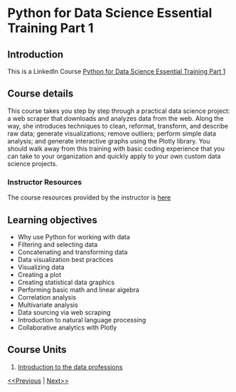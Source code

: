 # Python for Data Science Essential Training Part 1
## Introduction
This is a LinkedIn Course [Python for Data Science Essential Training Part 1](https://www.linkedin.com/learning/python-for-data-science-essential-training-part-1)

## Course details
This course takes you step by step through a practical data science project: a web scraper that downloads and analyzes data from the web. Along the way, she introduces techniques to clean, reformat, transform, and describe raw data; generate visualizations; remove outliers; perform simple data analysis; and generate interactive graphs using the Plotly library. You should walk away from this training with basic coding experience that you can take to your organization and quickly apply to your own custom data science projects.

### Instructor Resources
The course resources provided by the instructor is [here](./Ex_Files_Python_Data_Science_EssT_Pt_1.zip)

## Learning objectives
* Why use Python for working with data
* Filtering and selecting data
* Concatenating and transforming data
* Data visualization best practices
* Visualizing data
* Creating a plot
* Creating statistical data graphics
* Performing basic math and linear algebra
* Correlation analysis
* Multivariate analysis
* Data sourcing via web scraping
* Introduction to natural language processing
* Collaborative analytics with Plotly

## Course Units
1. [Introduction to the data professions](unit01-Introduction%20to%20the%20data%20professions/README.md)

[<<Previous](../README.md) | [Next>>](unit01-Introduction%20to%20the%20data%20professions/README.md)